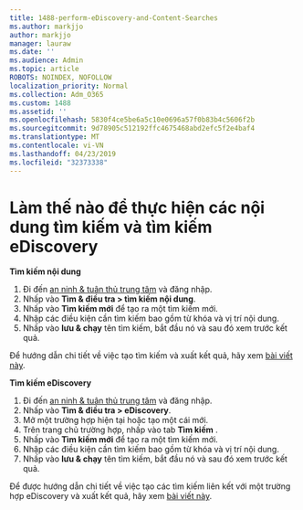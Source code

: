 ```yaml
---
title: 1488-perform-eDiscovery-and-Content-Searches
ms.author: markjjo
author: markjjo
manager: lauraw
ms.date: ''
ms.audience: Admin
ms.topic: article
ROBOTS: NOINDEX, NOFOLLOW
localization_priority: Normal
ms.collection: Adm_O365
ms.custom: 1488
ms.assetid: ''
ms.openlocfilehash: 5830f4ce5be6a5c10e0696a57f0b83b4c5606f2b
ms.sourcegitcommit: 9d78905c512192ffc4675468abd2efc5f2e4baf4
ms.translationtype: MT
ms.contentlocale: vi-VN
ms.lasthandoff: 04/23/2019
ms.locfileid: "32373338"
---
```

# <a name="how-to-perform-content-searches-and-ediscovery-searches"></a>Làm thế nào để thực hiện các nội dung tìm kiếm và tìm kiếm eDiscovery

**Tìm kiếm nội dung**

1. Đi đến [an ninh & tuân thủ trung tâm](https://protection.office.com) và đăng nhập.
2. Nhấp vào **Tìm & điều tra > tìm kiếm nội dung**.
3. Nhấp vào **Tìm kiếm mới** để tạo ra một tìm kiếm mới.
4. Nhập các điều kiện cần tìm kiếm bao gồm từ khóa và vị trí nội dung.  
5. Nhấp vào **lưu & chạy** tên tìm kiếm, bắt đầu nó và sau đó xem trước kết quả. 
 
Để hướng dẫn chi tiết về việc tạo tìm kiếm và xuất kết quả, hãy xem [bài viết này](https://docs.microsoft.com/office365/securitycompliance/content-search).

**Tìm kiếm eDiscovery**

1. Đi đến [an ninh & tuân thủ trung tâm](https://protection.office.com) và đăng nhập.
2. Nhấp vào **Tìm & điều tra > eDiscovery**.
3. Mở một trường hợp hiện tại hoặc tạo một cái mới.
4. Trên trang chủ trường hợp, nhấp vào tab **Tìm kiếm** .  
5. Nhấp vào **Tìm kiếm mới** để tạo ra một tìm kiếm mới.
6. Nhập các điều kiện cần tìm kiếm bao gồm từ khóa và vị trí nội dung.  
7. Nhấp vào **lưu & chạy** tên tìm kiếm, bắt đầu nó và sau đó xem trước kết quả.

Để được hướng dẫn chi tiết về việc tạo các tìm kiếm liên kết với một trường hợp eDiscovery và xuất kết quả, hãy xem [bài viết này](https://docs.microsoft.com/office365/securitycompliance/ediscovery-cases).